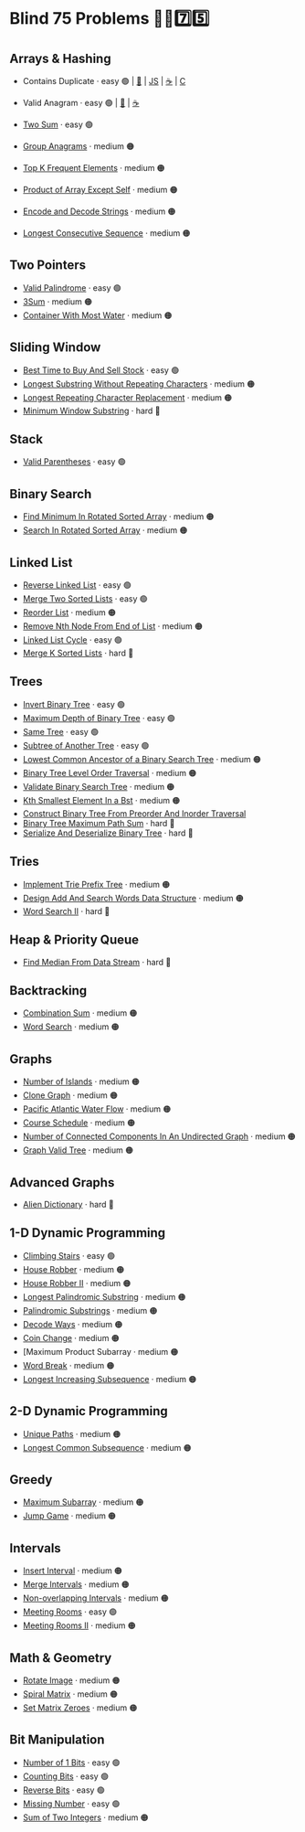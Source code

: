 # Blind 75 Problems 🧑‍🦯7️⃣5️⃣

## Arrays & Hashing
- Contains Duplicate · easy 🟢
| [🐍](https://github.com/flenhu/leetcode/blob/main/Python/easy/217_containsDuplicate.ipynb) 
| [JS](https://github.com/flenhu/leetcode) 
| [☕️](https://github.com/flenhu/leetcode) 
| [C](https://github.com/flenhu/leetcode)

- Valid Anagram · easy 🟢
| [🐍](https://github.com/flenhu/leetcode/blob/main/Python/easy/242_validAnagram.ipynb) 
| [☕️](https://github.com/flenhu/leetcode/blob/main/Java/easy/242_validAnagram_java.ipynb)

- [Two Sum]() · easy 🟢
- [Group Anagrams]() · medium 🟠 
- [Top K Frequent Elements]() · medium 🟠 
- [Product of Array Except Self]() · medium 🟠 
- [Encode and Decode Strings](https://leetcode.com/problems/encode-and-decode-strings/) · medium 🟠 
- [Longest Consecutive Sequence](https://leetcode.com/problems/longest-consecutive-sequence/) · medium 🟠

## Two Pointers
- [Valid Palindrome]() · easy 🟢
- [3Sum]() · medium 🟠 
- [Container With Most Water]() · medium 🟠 

## Sliding Window
- [Best Time to Buy And Sell Stock]() · easy 🟢
- [Longest Substring Without Repeating Characters]() · medium 🟠
- [Longest Repeating Character Replacement]() · medium 🟠
- [Minimum Window Substring]() · hard 🔴

## Stack
- [Valid Parentheses](https://github.com/flenhu/leetcode/blob/main/Python/04_stack/) · easy 🟢  

## Binary Search
- [Find Minimum In Rotated Sorted Array]() · medium 🟠
- [Search In Rotated Sorted Array]() · medium 🟠

## Linked List
- [Reverse Linked List]() · easy 🟢 
- [Merge Two Sorted Lists]() · easy 🟢 
- [Reorder List]() · medium 🟠
- [Remove Nth Node From End of List]() · medium 🟠
- [Linked List Cycle]() · easy 🟢 	
- [Merge K Sorted Lists]() · hard 🔴

## Trees
- [Invert Binary Tree]() · easy 🟢 
- [Maximum Depth of Binary Tree]() · easy 🟢 
- [Same Tree]() · easy 🟢 
- [Subtree of Another Tree]() · easy 🟢 
- [Lowest Common Ancestor of a Binary Search Tree]() · medium 🟠
- [Binary Tree Level Order Traversal]() · medium 🟠
- [Validate Binary Search Tree]() · medium 🟠
- [Kth Smallest Element In a Bst]() · medium 🟠
- [Construct Binary Tree From Preorder And Inorder Traversal]()
- [Binary Tree Maximum Path Sum]() · hard 🔴
- [Serialize And Deserialize Binary Tree]() · hard 🔴

## Tries
- [Implement Trie Prefix Tree]() · medium 🟠
- [Design Add And Search Words Data Structure]() · medium 🟠
- [Word Search II]() · hard 🔴

## Heap & Priority Queue
- [Find Median From Data Stream]() · hard 🔴

## Backtracking 
- [Combination Sum]() · medium 🟠
- [Word Search]() · medium 🟠

## Graphs
- [Number of Islands]() · medium 🟠
- [Clone Graph]() · medium 🟠
- [Pacific Atlantic Water Flow]() · medium 🟠
- [Course Schedule]() · medium 🟠
- [Number of Connected Components In An Undirected Graph]() · medium 🟠
- [Graph Valid Tree]() · medium 🟠

## Advanced Graphs
- [Alien Dictionary]() · hard 🔴

## 1-D Dynamic Programming
- [Climbing Stairs]() · easy 🟢 
- [House Robber]() · medium 🟠
- [House Robber II]() · medium 🟠
- [Longest Palindromic Substring]() · medium 🟠
- [Palindromic Substrings]() · medium 🟠
- [Decode Ways]() · medium 🟠
- [Coin Change]() · medium 🟠
- [Maximum Product Subarray · medium 🟠
- [Word Break]() · medium 🟠
- [Longest Increasing Subsequence]() · medium 🟠

## 2-D Dynamic Programming 
- [Unique Paths]() · medium 🟠
- [Longest Common Subsequence]() · medium 🟠

## Greedy
- [Maximum Subarray]() · medium 🟠
- [Jump Game]() · medium 🟠

## Intervals
- [Insert Interval](https://leetcode.com/problems/insert-interval/) · medium 🟠
- [Merge Intervals](https://leetcode.com/problems/merge-intervals/) · medium 🟠
- [Non-overlapping Intervals](https://leetcode.com/problems/non-overlapping-intervals/) · medium 🟠
- [Meeting Rooms](https://leetcode.com/problems/meeting-rooms/) · easy 🟢
- [Meeting Rooms II](https://leetcode.com/problems/meeting-rooms-ii/) · medium 🟠

## Math & Geometry
- [Rotate Image](https://leetcode.com/problems/rotate-image/) · medium 🟠
- [Spiral Matrix](https://leetcode.com/problems/spiral-matrix/) · medium 🟠
- [Set Matrix Zeroes](https://leetcode.com/problems/set-matrix-zeroes/) · medium 🟠

## Bit Manipulation
- [Number of 1 Bits](https://leetcode.com/problems/number-of-1-bits/) · easy 🟢
- [Counting Bits](https://leetcode.com/problems/counting-bits/) · easy 🟢
- [Reverse Bits](https://leetcode.com/problems/reverse-bits/) · easy 🟢
- [Missing Number](https://leetcode.com/problems/missing-number/) · easy 🟢
- [Sum of Two Integers](https://leetcode.com/problems/sum-of-two-integers/) · medium 🟠


